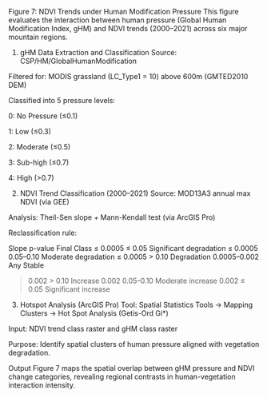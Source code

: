 Figure 7: NDVI Trends under Human Modification Pressure
This figure evaluates the interaction between human pressure (Global Human Modification Index, gHM) and NDVI trends (2000–2021) across six major mountain regions.

1. gHM Data Extraction and Classification
Source: CSP/HM/GlobalHumanModification

Filtered for: MODIS grassland (LC_Type1 = 10) above 600m (GMTED2010 DEM)

Classified into 5 pressure levels:

0: No Pressure (≤0.1)

1: Low (≤0.3)

2: Moderate (≤0.5)

3: Sub-high (≤0.7)

4: High (>0.7)

2. NDVI Trend Classification (2000–2021)
Source: MOD13A3 annual max NDVI (via GEE)

Analysis: Theil-Sen slope + Mann-Kendall test (via ArcGIS Pro)

Reclassification rule:


Slope	p-value	Final Class
≤ 0.0005	≤ 0.05	Significant degradation
≤ 0.0005	0.05–0.10	Moderate degradation
≤ 0.0005	> 0.10	Degradation
0.0005–0.002	Any	Stable
> 0.002	> 0.10	Increase
> 0.002	0.05–0.10	Moderate increase
> 0.002	≤ 0.05	Significant increase
3. Hotspot Analysis (ArcGIS Pro)
Tool: Spatial Statistics Tools → Mapping Clusters → Hot Spot Analysis (Getis-Ord Gi*)

Input: NDVI trend class raster and gHM class raster

Purpose: Identify spatial clusters of human pressure aligned with vegetation degradation.

Output
Figure 7 maps the spatial overlap between gHM pressure and NDVI change categories, revealing regional contrasts in human-vegetation interaction intensity.
